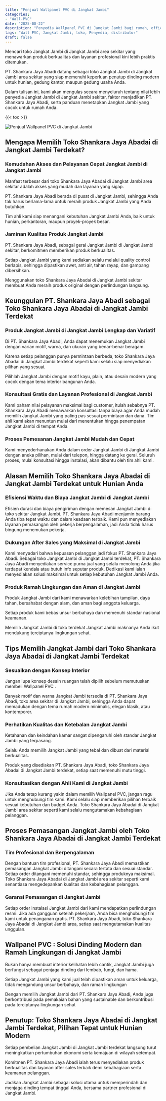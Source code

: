 ```yaml
---
title: "Penjual Wallpanel PVC di Jangkat Jambi"
categories: 
- "Wall-PVC"
date: "2025-08-22"
description: "Penyedia Wallpanel PVC di Jangkat Jambi bagi rumah, office, dan ritel. Panel berkualitas, beragam motif, variasi warna elegan, dengan servis instalasi ditangani oleh tenaga ahli ahli serta kepastian resmi!|Layanan penyediaan Wallpanel PVC di Jangkat Jambi bagi keperluan rumah, perkantoran, atau gerai, dengan produk unggulan dan pemasangan oleh tim ahli serta garansi resmi.|Solusi Wallpanel PVC di Jangkat Jambi yang terbukti untuk hunian, kantor, serta toko, bersama produk berkualitas dan penempatan ditangani oleh tim ahli dan jaminan resmi.|Penjualan Wallpanel PVC di Jangkat Jambi bagi rumah, office, serta gerai, beserta material berkualitas dan pemasangan oleh teknisi profesional, dilengkapi dengan kepastian resmi.}"
tags: "Wall PVC, Jangkat Jambi, toko, Penyedia, distributor"
draft: false
---
```


Mencari toko Jangkat Jambi di Jangkat Jambi area sekitar yang menawarkan produk berkualitas dan layanan profesional kini lebih praktis ditemukan.

PT. Shankara Jaya Abadi datang sebagai toko Jangkat Jambi di Jangkat Jambi area sekitar yang siap memenuhi keperluan penutup dinding modern untuk hunian, gedung kantor, maupun gedung usaha Anda.

Dalam tulisan ini, kami akan mengulas secara menyeluruh tentang nilai lebih penyedia Jangkat Jambi di Jangkat Jambi sekitar, faktor menjadikan PT. Shankara Jaya Abadi, serta panduan menetapkan Jangkat Jambi yang cocok untuk rumah Anda.

{{< toc >}}

![Penjual Wallpanel PVC di Jangkat Jambi](/images/Wall-PVC/Penjual-Wallpanel-PVC-di-Jangkat-Jambi.png)


## Mengapa Memilih Toko Shankara Jaya Abadai di Jangkat Jambi Terdekat?

### Kemudahan Akses dan Pelayanan Cepat Jangkat Jambi di Jangkat Jambi

Manfaat terbesar dari toko Shankara Jaya Abadai di Jangkat Jambi area sekitar adalah akses yang mudah dan layanan yang sigap.

PT. Shankara Jaya Abadi berada di pusat di Jangkat Jambi, sehingga Anda tak harus berlama-lama untuk meraih produk Jangkat Jambi yang Anda butuhkan.

Tim ahli kami siap menangani kebutuhan Jangkat Jambi Anda, baik untuk hunian, perkantoran, maupun proyek-proyek besar.

### Jaminan Kualitas Produk Jangkat Jambi

PT. Shankara Jaya Abadi, sebagai gerai Jangkat Jambi di Jangkat Jambi sekitar, berkomitmen memberikan produk berkualitas.

Setiap Jangkat Jambi yang kami sediakan selalu melalui quality control berlapis, sehingga dipastikan awet, anti air, tahan rayap, dan gampang dibersihkan.

Menggunakan toko Shankara Jaya Abadai di Jangkat Jambi sekitar membuat Anda meraih produk original dengan perlindungan langsung.

## Keunggulan PT. Shankara Jaya Abadi sebagai Toko Shankara Jaya Abadai di Jangkat Jambi Terdekat

### Produk Jangkat Jambi di Jangkat Jambi Lengkap dan Variatif

Di PT. Shankara Jaya Abadi, Anda dapat menemukan Jangkat Jambi dengan varian motif, warna, dan ukuran yang benar-benar beragam.

Karena setiap pelanggan punya permintaan berbeda, toko Shankara Jaya Abadai di Jangkat Jambi terdekat seperti kami selalu siap menyediakan pilihan yang sesuai.

Pilihlah Jangkat Jambi dengan motif kayu, plain, atau desain modern yang cocok dengan tema interior bangunan Anda.

### Konsultasi Gratis dan Layanan Profesional di Jangkat Jambi

Kami paham nilai pelayanan maksimal bagi customer, itulah sebabnya PT. Shankara Jaya Abadi menawarkan konsultasi tanpa biaya agar Anda mudah memilih Jangkat Jambi yang paling pas sesuai permintaan dan dana. Tim ahli kami akan menuntun mulai dari menentukan hingga penempatan Jangkat Jambi di tempat Anda.

### Proses Pemesanan Jangkat Jambi Mudah dan Cepat

Kami menyederhanakan Anda dalam order Jangkat Jambi di Jangkat Jambi dengan aneka pilihan, mulai dari telepon, hingga datang ke gerai. Seluruh proses, mulai konsultasi hingga instalasi, akan dibantu oleh tim ahli kami.

## Alasan Memilih Toko Shankara Jaya Abadai di Jangkat Jambi Terdekat untuk Hunian Anda

### Efisiensi Waktu dan Biaya Jangkat Jambi di Jangkat Jambi

Efisien durasi dan biaya pengiriman dengan memesan Jangkat Jambi di toko sekitar Jangkat Jambi. PT. Shankara Jaya Abadi menjamin barang Anda tiba tepat waktu dan dalam keadaan terbaik. Kami pun menyediakan layanan pemasangan oleh pekerja berpengalaman, jadi Anda tidak harus bingung menemukan pekerja.

### Dukungan After Sales yang Maksimal di Jangkat Jambi

Kami menyadari bahwa kepuasan pelanggan jadi fokus PT. Shankara Jaya Abadi. Sebagai toko Jangkat Jambi di Jangkat Jambi terdekat, PT. Shankara Jaya Abadi menyediakan service purna jual yang selalu menolong Anda jika terdapat kendala atau butuh info seputar produk. Dedikasi kami ialah menyediakan solusi maksimal untuk setiap kebutuhan Jangkat Jambi Anda.

### Produk Ramah Lingkungan dan Aman di Jangkat Jambi

Produk Jangkat Jambi dari kami menawarkan kelebihan tampilan, daya tahan, bersahabat dengan alam, dan aman bagi anggota keluarga.

Setiap produk kami bebas unsur berbahaya dan memenuhi standar nasional keamanan.

Memilih Jangkat Jambi di toko terdekat Jangkat Jambi maknanya Anda ikut mendukung terciptanya lingkungan sehat.

## Tips Memilih Jangkat Jambi dari Toko Shankara Jaya Abadai di Jangkat Jambi Terdekat

### Sesuaikan dengan Konsep Interior 

Jangan lupa konsep desain ruangan telah dipilih sebelum memutuskan membeli  Wallpanel PVC .

Banyak motif dan warna Jangkat Jambi tersedia di PT. Shankara Jaya Abadi, toko area sekitar di Jangkat Jambi, sehingga Anda dapat memadukan dengan tema rumah modern minimalis, elegan klasik, atau kontemporer.

### Perhatikan Kualitas dan Ketebalan Jangkat Jambi

Ketahanan dan keindahan kamar sangat dipengaruhi oleh standar Jangkat Jambi yang terpasang.

Selalu Anda memilih Jangkat Jambi yang tebal dan dibuat dari material berkualitas.

Produk yang disediakan PT. Shankara Jaya Abadi, toko Shankara Jaya Abadai di Jangkat Jambi terdekat, setiap saat memenuhi mutu tinggi.

### Konsultasikan dengan Ahli Kami di Jangkat Jambi

Jika Anda tetap kurang yakin dalam memilih Wallpanel PVC, jangan ragu untuk menghubungi tim kami. Kami selalu siap memberikan pilihan terbaik sesuai kebutuhan dan budget Anda. Toko Shankara Jaya Abadai di Jangkat Jambi area sekitar seperti kami selalu mengutamakan kebahagiaan pelanggan.

## Proses Pemasangan Jangkat Jambi oleh Toko Shankara Jaya Abadai di Jangkat Jambi Terdekat

### Tim Profesional dan Berpengalaman

Dengan bantuan tim profesional, PT. Shankara Jaya Abadi memastikan pemasangan Jangkat Jambi ditangani secara tertata dan sesuai standar. Setiap order ditangani memenuhi standar, sehingga produknya maksimal. Toko Shankara Jaya Abadai di Jangkat Jambi area sekitar seperti kami senantiasa mengedepankan kualitas dan kebahagiaan pelanggan.

### Garansi Pemasangan di Jangkat Jambi

Setiap order instalasi Jangkat Jambi dari kami mendapatkan perlindungan resmi. Jika ada gangguan setelah pekerjaan, Anda bisa menghubungi tim kami untuk penanganan gratis. PT. Shankara Jaya Abadi, toko Shankara Jaya Abadai di Jangkat Jambi area, setiap saat mengutamakan kualitas unggulan.

##  Wallpanel PVC : Solusi Dinding Modern dan Ramah Lingkungan di Jangkat Jambi

Bukan hanya membuat interior kelihatan lebih cantik, Jangkat Jambi juga berfungsi sebagai penjaga dinding dari lembab, fungi, dan hama.

Setiap Jangkat Jambi yang kami jual telah dipastikan aman untuk keluarga, tidak mengandung unsur berbahaya, dan ramah lingkungan

Dengan memilih Jangkat Jambi dari PT. Shankara Jaya Abadi, Anda juga berkontribusi pada pemakaian bahan yang sustainable dan berkontribusi pada terciptanya lingkungan sehat

## Penutup: Toko Shankara Jaya Abadai di Jangkat Jambi Terdekat, Pilihan Tepat untuk Hunian Modern

Setiap pembelian Jangkat Jambi di Jangkat Jambi terdekat langsung turut meningkatkan pertumbuhan ekonomi serta kemajuan di wilayah setempat.

Komitmen PT. Shankara Jaya Abadi ialah terus menyediakan produk berkualitas dan layanan after sales terbaik demi kebahagiaan serta keamanan pelanggan.

Jadikan Jangkat Jambi sebagai solusi utama untuk memperindah dan menjaga dinding tempat tinggal Anda, bersama partner profesional di Jangkat Jambi.